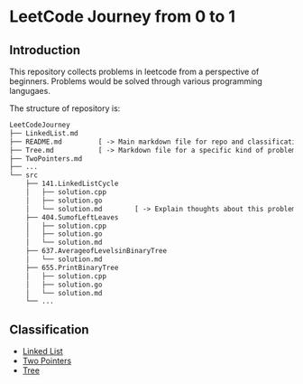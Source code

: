 # LeetCode Journey from 0 to 1

## Introduction

This repository collects problems in leetcode from a perspective of beginners. Problems would be solved through various programming langugaes.

The structure of repository is:
```txt
LeetCodeJourney
├── LinkedList.md
├── README.md         [ -> Main markdown file for repo and classification.]
├── Tree.md           [ -> Markdown file for a specific kind of problem.]
├── TwoPointers.md
├── ...
└── src
    ├── 141.LinkedListCycle
    │   ├── solution.cpp
    │   ├── solution.go
    │   └── solution.md        [ -> Explain thoughts about this problem.]
    ├── 404.SumofLeftLeaves
    │   ├── solution.cpp
    │   ├── solution.go
    │   └── solution.md
    ├── 637.AverageofLevelsinBinaryTree
    │   └── solution.md
    ├── 655.PrintBinaryTree
    │   ├── solution.cpp
    │   ├── solution.go
    │   └── solution.md
    └── ...
```

## Classification

- [Linked List](./LinkedList.md)
- [Two Pointers](./TwoPointers.md)
- [Tree](./Tree.md)
